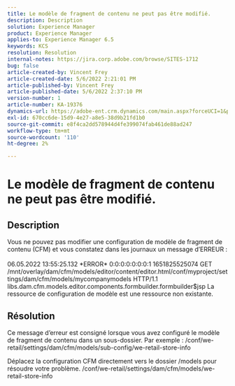 ```yaml
---
title: Le modèle de fragment de contenu ne peut pas être modifié.
description: Description
solution: Experience Manager
product: Experience Manager
applies-to: Experience Manager 6.5
keywords: KCS
resolution: Resolution
internal-notes: https://jira.corp.adobe.com/browse/SITES-1712
bug: false
article-created-by: Vincent Frey
article-created-date: 5/6/2022 2:21:01 PM
article-published-by: Vincent Frey
article-published-date: 5/6/2022 2:37:10 PM
version-number: 1
article-number: KA-19376
dynamics-url: https://adobe-ent.crm.dynamics.com/main.aspx?forceUCI=1&pagetype=entityrecord&etn=knowledgearticle&id=c91330bb-47cd-ec11-a7b5-6045bd00db25
exl-id: 670cc6de-15d9-4e27-a8e5-38d9b21fd1b0
source-git-commit: e8f4ca2dd578944d4fe399074fab461de88ad247
workflow-type: tm+mt
source-wordcount: '110'
ht-degree: 2%

---
```


# Le modèle de fragment de contenu ne peut pas être modifié.

## Description


Vous ne pouvez pas modifier une configuration de modèle de fragment de contenu (CFM) et vous constatez dans les journaux un message d’ERREUR :
<br><br>06.05.2022 13:55:25.132 \*ERROR\* 0:0:0:0:0:0:0:1 1651825525074 GET /mnt/overlay/dam/cfm/models/editor/content/editor.html/conf/myproject/settings/dam/cfm/models/mycompanymodels HTTP/1.1 libs.dam.cfm.models.editor.components.formbuilder.formbuilder$jsp La ressource de configuration de modèle est une ressource non existante.<br>

## Résolution


Ce message d’erreur est consigné lorsque vous avez configuré le modèle de fragment de contenu dans un sous-dossier.
Par exemple : /conf/we-retail/settings/dam/cfm/models/sub-config/we-retail-store-info 

Déplacez la configuration CFM directement vers le dossier /models pour résoudre votre problème.
/conf/we-retail/settings/dam/cfm/models/we-retail-store-info
